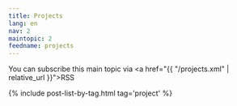 ```yaml
---
title: Projects
lang: en
nav: 2
maintopic: 2
feedname: projects
---
```


You can subscribe this main topic via <a href="{{ "/projects.xml" | relative_url }}">RSS</a>

{% include post-list-by-tag.html tag='project' %}
